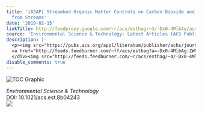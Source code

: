 ```yaml
---
title: '[ASAP] Streambed Organic Matter Controls on Carbon Dioxide and Methane Emissions
  from Streams'
date: '2019-02-15'
linkTitle: http://feedproxy.google.com/~r/acs/esthag/~3/-Dx0-4MlbAg/acs.est.8b04243
source: 'Environmental Science & Technology: Latest Articles (ACS Publications)'
description: |-
  <p><img src="https://pubs.acs.org/appl/literatum/publisher/achs/journals/content/esthag/0/esthag.ahead-of-print/acs.est.8b04243/20190215/images/medium/es-2018-04243b_0005.gif" alt="TOC Graphic"/></p><div><cite>Environmental Science & Technology</cite></div><div>DOI: 10.1021/acs.est.8b04243</div><div class="feedflare">
  <a href="http://feeds.feedburner.com/~ff/acs/esthag?a=-Dx0-4MlbAg:ZWQrRgwJlLM:yIl2AUoC8zA"><img src="http://feeds.feedburner.com/~ff/acs/esthag?d=yIl2AUoC8zA" border="0"></img></a>
  </div><img src="http://feeds.feedburner.com/~r/acs/esthag/~4/-Dx0-4MlbAg" height="1" width="1" ...
disable_comments: true
---
```

<p><img src="https://pubs.acs.org/appl/literatum/publisher/achs/journals/content/esthag/0/esthag.ahead-of-print/acs.est.8b04243/20190215/images/medium/es-2018-04243b_0005.gif" alt="TOC Graphic"/></p><div><cite>Environmental Science & Technology</cite></div><div>DOI: 10.1021/acs.est.8b04243</div><div class="feedflare">
<a href="http://feeds.feedburner.com/~ff/acs/esthag?a=-Dx0-4MlbAg:ZWQrRgwJlLM:yIl2AUoC8zA"><img src="http://feeds.feedburner.com/~ff/acs/esthag?d=yIl2AUoC8zA" border="0"></img></a>
</div><img src="http://feeds.feedburner.com/~r/acs/esthag/~4/-Dx0-4MlbAg" height="1" width="1" ...